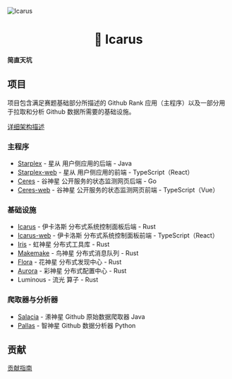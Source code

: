 ![Icarus](https://ice.frostsky.com/2024/10/25/71cadee62ff279e70272ad13431e9cce.png)

<h1 align="center">🌟 Icarus</h1>

**简直天坑**

## 项目

项目包含满足赛题基础部分所描述的 Github Rank 应用（主程序）以及一部分用于拉取和分析 Github 数据所需要的基础设施。

[详细架构描述](./docs/architecture.md)

### 主程序
- [Starplex](./starplex) - 星从 用户侧应用的后端 - Java
- [Starplex-web](./starplex-web) - 星从 用户侧应用的前端 - TypeScript（React）
- [Ceres](./ceres) - 谷神星 公开服务的状态监测网页后端 - Go
- [Ceres-web](./ceres-web) - 谷神星 公开服务的状态监测网页前端 - TypeScript（Vue）

### 基础设施
- [Icarus](./icarus) - 伊卡洛斯 分布式系统控制面板后端 - Rust
- [Icarus-web](./icarus-web) - 伊卡洛斯 分布式系统控制面板前端 - TypeScript（React）
- [Iris](./iris) - 虹神星 分布式工具库 - Rust
- [Makemake](./makemake) - 鸟神星 分布式消息队列 - Rust
- [Flora](./flora) - 花神星 分布式发现中心 - Rust
- [Aurora](./aurora) - 彩神星 分布式配置中心 - Rust
- Luminous - 流光 算子 - Rust

### 爬取器与分析器

- [Salacia](./salacia) - 潫神星 Github 原始数据爬取器 Java
- [Pallas](./pallas) - 智神星 Github 数据分析器 Python

## 贡献

[贡献指南](./CONTRIBUTING.md)